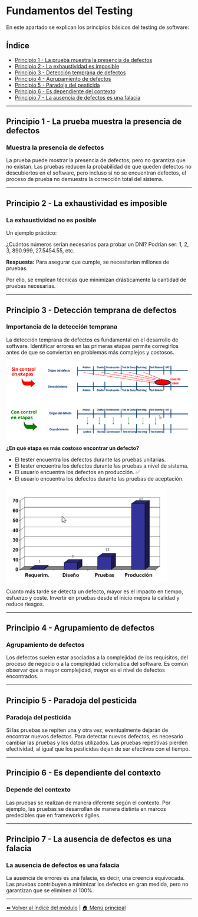 # Fundamentos del Testing

En este apartado se explican los principios básicos del testing de software:

## Índice

- [Principio 1 - La prueba muestra la presencia de defectos](#principio-1---la-prueba-muestra-la-presencia-de-defectos)
- [Principio 2 - La exhaustividad es imposible](#principio-2---la-exhaustividad-es-imposible)
- [Principio 3 - Detección temprana de defectos](#principio-3---detección-temprana-de-defectos)
- [Principio 4 - Agrupamiento de defectos](#principio-4---agrupamiento-de-defectos)
- [Principio 5 - Paradoja del pesticida](#principio-5---paradoja-del-pesticida)
- [Principio 6 - Es dependiente del contexto](#principio-6---es-dependiente-del-contexto)
- [Principio 7 - La ausencia de defectos es una falacia](#principio-7---la-ausencia-de-defectos-es-una-falacia)

---

## Principio 1 - La prueba muestra la presencia de defectos

### Muestra la presencia de defectos

La prueba puede mostrar la presencia de defectos, pero no garantiza que no existan. Las pruebas reducen la probabilidad de que queden defectos no descubiertos en el software, pero incluso si no se encuentran defectos, el proceso de prueba no demuestra la corrección total del sistema.

---

## Principio 2 - La exhaustividad es imposible

### La exhaustividad no es posible

Un ejemplo práctico:

¿Cuántos números serían necesarios para probar un DNI? Podrían ser: 1, 2, 3, 890.999, 27.5454.55, etc.

**Respuesta:** Para asegurar que cumple, se necesitarían millones de pruebas.

Por ello, se emplean técnicas que minimizan drásticamente la cantidad de pruebas necesarias.

---

## Principio 3 - Detección temprana de defectos

### Importancia de la detección temprana

La detección temprana de defectos es fundamental en el desarrollo de software. Identificar errores en las primeras etapas permite corregirlos antes de que se conviertan en problemas más complejos y costosos.

![Detección temprana de defectos](imagenes/deteccion_temprana.png)

**¿En qué etapa es más costoso encontrar un defecto?**

- El tester encuentra los defectos durante las pruebas unitarias.
- El tester encuentra los defectos durante las pruebas a nivel de sistema.
- El usuario encuentra los defectos en producción. ✅
- El usuario encuentra los defectos durante las pruebas de aceptación.

![¿Qué es más costoso?](imagenes/que_es_mas_costoso.png)

Cuanto más tarde se detecta un defecto, mayor es el impacto en tiempo, esfuerzo y coste. Invertir en pruebas desde el inicio mejora la calidad y reduce riesgos.

---

## Principio 4 - Agrupamiento de defectos

### Agrupamiento de defectos

Los defectos suelen estar asociados a la complejidad de los requisitos, del proceso de negocio o a la complejidad ciclomatica del software. Es común observar que a mayor complejidad, mayor es el nivel de defectos encontrados.

---

## Principio 5 - Paradoja del pesticida

### Paradoja del pesticida

Si las pruebas se repiten una y otra vez, eventualmente dejarán de encontrar nuevos defectos. Para detectar nuevos defectos, es necesario cambiar las pruebas y los datos utilizados. Las pruebas repetitivas pierden efectividad, al igual que los pesticidas dejan de ser efectivos con el tiempo.

---

## Principio 6 - Es dependiente del contexto

### Depende del contexto

Las pruebas se realizan de manera diferente según el contexto. Por ejemplo, las pruebas se desarrollan de manera distinta en marcos predecibles que en frameworks ágiles.

---

## Principio 7 - La ausencia de defectos es una falacia

### La ausencia de defectos es una falacia

La ausencia de errores es una falacia, es decir, una creencia equivocada. Las pruebas contribuyen a minimizar los defectos en gran medida, pero no garantizan que se eliminen al 100%.

---

[⬅️ Volver al índice del módulo](../modulo1_principios_fundamentos.md) | [🏠 Menú principal](../README.md)
